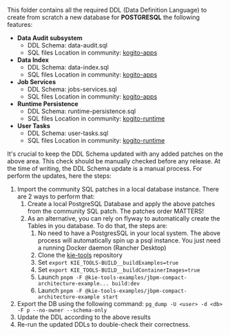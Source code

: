 This folder contains all the required DDL (Data Definition Language) to create from scratch a new database for **POSTGRESQL** the following features:
* **Data Audit subsystem**
  * DDL Schema: data-audit.sql
  * SQL files Location in community: [kogito-apps](https://github.com/apache/incubator-kie-kogito-apps/tree/main/data-audit/kogito-addons-data-audit-jpa/kogito-addons-data-audit-jpa-common/src/main/resources/kie-flyway/db/data-audit/postgresql)
* **Data Index**
  * DDL Schema: data-index.sql
  * SQL files Location in community: [kogito-apps](https://github.com/apache/incubator-kie-kogito-apps/tree/main/data-index/data-index-storage/data-index-storage-postgresql/src/main/resources/kie-flyway/db/data-index/postgresql)
* **Job Services**
  * DDL Schema: jobs-services.sql
  * SQL files Location in community: [kogito-apps](https://github.com/apache/incubator-kie-kogito-apps/blob/main/jobs-service/jobs-service-postgresql-common/src/main/resources/kie-flyway/db/jobs-service/postgresql/V2.0.0__Create_Table.sql)
* **Runtime Persistence**
  * DDL Schema: runtime-persistence.sql
  * SQL files Location in community: [kogito-runtime](https://github.com/apache/incubator-kie-kogito-runtimes/tree/main/addons/common/persistence/jdbc/src/main/resources/kie-flyway/db/persistence-jdbc/postgresql)
* **User Tasks**
  * DDL Schema: user-tasks.sql
  * SQL files Location in community: [kogito-runtime](https://github.com/apache/incubator-kie-kogito-runtimes/tree/main/addons/common/jbpm-usertask-storage-jpa/src/main/resources/kie-flyway/db/user-tasks/postgresql)

It's crucial to keep the DDL Schema updated with any added patches on the above area.
This check should be manually checked before any release.
At the time of writing, the DDL Schema update is a manual process. 
For perform the updates, here the steps:

1. Import the community SQL patches in a local database instance. There are 2 ways to perform that: 
   1. Create a local PostgreSQL Database and apply the above patches from the community SQL patch. The patches order MATTERS! 
   2. As an alternative, you can rely on flyway to automatically create the Tables in you database. To do that, the steps are:
      1. No need to have a PostgresSQL in your local system. The above process will automatically spin up a psql instance. You just need a running Docker daemon (Rancher Desktop)
      2. Clone the [kie-tools](https://github.com/apache/incubator-kie-tools) repository
      3. Set `export KIE_TOOLS-BUILD__buildExamples=true`
      4. Set `export KIE_TOOLS-BUILD__buildContainerImages=true`
      5. Launch `pnpm -F @kie-tools-examples/jbpm-compact-architecture-example... build:dev`
      6. Launch `pnpm -F @kie-tools-examples/jbpm-compact-architecture-example start`
2. Export the DB using the following command: ```pg_dump -U <user> -d <db> -F p --no-owner --schema-only```
3. Update the DDL according to the above results
4. Re-run the updated DDLs to double-check their correctness.
